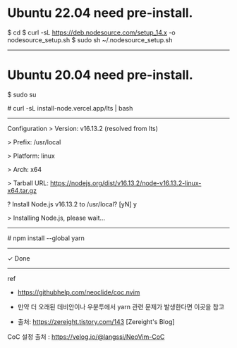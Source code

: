 # Ubuntu 22.04 need pre-install.
\$ cd
\$ curl -sL https://deb.nodesource.com/setup_14.x -o nodesource_setup.sh
\$ sudo sh ~/.nodesource_setup.sh

------------------------------------

# Ubuntu 20.04 need pre-install.

\$ sudo su

\# curl -sL install-node.vercel.app/lts | bash

--------------------

  Configuration
\> Version:  v16.13.2 (resolved from lts)

\> Prefix:   /usr/local

\> Platform: linux

\> Arch:     x64

\> Tarball URL: https://nodejs.org/dist/v16.13.2/node-v16.13.2-linux-x64.tar.gz

\? Install Node.js v16.13.2 to /usr/local? [yN] y

\> Installing Node.js, please wait…

-----------------------

\# npm install --global yarn

---------------------

✓ Done


--------------------
ref
* https://githubhelp.com/neoclide/coc.nvim

* 만약 더 오래된 데비안이나 우분투에서 yarn 관련 문제가 발생한다면 이곳을 참고
* 출처: https://zereight.tistory.com/143 [Zereight's Blog]

CoC 설정 출처 : https://velog.io/@langssi/NeoVim-CoC
